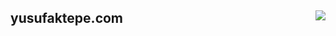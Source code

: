<h2>yusufaktepe.com <a href='https://app.netlify.com/sites/yusufaktepe/deploys'><img align="right" src='https://api.netlify.com/api/v1/badges/4194da62-a2c0-45f0-90ae-f82e5e833a03/deploy-status'/></a>
</h2>


